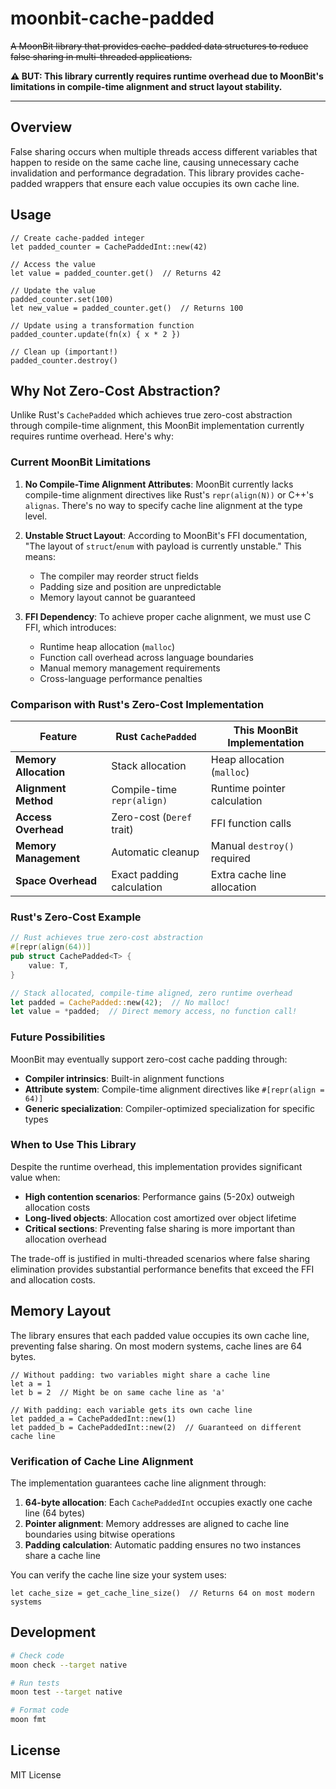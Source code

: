 # moonbit-cache-padded

~~A MoonBit library that provides cache-padded data structures to reduce false sharing in multi-threaded applications.~~

**⚠ BUT: This library currently requires runtime overhead due to MoonBit's limitations in compile-time alignment and struct layout stability.**

---------------

## Overview

False sharing occurs when multiple threads access different variables that happen to reside on the same cache line, causing unnecessary cache invalidation and performance degradation. This library provides cache-padded wrappers that ensure each value occupies its own cache line.

## Usage

```moonbit
// Create cache-padded integer
let padded_counter = CachePaddedInt::new(42)

// Access the value
let value = padded_counter.get()  // Returns 42

// Update the value
padded_counter.set(100)
let new_value = padded_counter.get()  // Returns 100

// Update using a transformation function
padded_counter.update(fn(x) { x * 2 })

// Clean up (important!)
padded_counter.destroy()
```

## Why Not Zero-Cost Abstraction?

Unlike Rust's `CachePadded` which achieves true zero-cost abstraction through compile-time alignment, this MoonBit implementation currently requires runtime overhead. Here's why:

### Current MoonBit Limitations

1. **No Compile-Time Alignment Attributes**: MoonBit currently lacks compile-time alignment directives like Rust's `repr(align(N))` or C++'s `alignas`. There's no way to specify cache line alignment at the type level.

2. **Unstable Struct Layout**: According to MoonBit's FFI documentation, "The layout of `struct`/`enum` with payload is currently unstable." This means:
   - The compiler may reorder struct fields
   - Padding size and position are unpredictable
   - Memory layout cannot be guaranteed

3. **FFI Dependency**: To achieve proper cache alignment, we must use C FFI, which introduces:
   - Runtime heap allocation (`malloc`)
   - Function call overhead across language boundaries
   - Manual memory management requirements
   - Cross-language performance penalties

### Comparison with Rust's Zero-Cost Implementation

| Feature | Rust `CachePadded` | This MoonBit Implementation |
|---------|-------------------|----------------------------|
| **Memory Allocation** | Stack allocation | Heap allocation (`malloc`) |
| **Alignment Method** | Compile-time `repr(align)` | Runtime pointer calculation |
| **Access Overhead** | Zero-cost (`Deref` trait) | FFI function calls |
| **Memory Management** | Automatic cleanup | Manual `destroy()` required |
| **Space Overhead** | Exact padding calculation | Extra cache line allocation |

### Rust's Zero-Cost Example

```rust
// Rust achieves true zero-cost abstraction
#[repr(align(64))]
pub struct CachePadded<T> {
    value: T,
}

// Stack allocated, compile-time aligned, zero runtime overhead
let padded = CachePadded::new(42);  // No malloc!
let value = *padded;  // Direct memory access, no function call!
```

### Future Possibilities

MoonBit may eventually support zero-cost cache padding through:
- **Compiler intrinsics**: Built-in alignment functions
- **Attribute system**: Compile-time alignment directives like `#[repr(align = 64)]`
- **Generic specialization**: Compiler-optimized specialization for specific types

### When to Use This Library

Despite the runtime overhead, this implementation provides significant value when:
- **High contention scenarios**: Performance gains (5-20x) outweigh allocation costs
- **Long-lived objects**: Allocation cost amortized over object lifetime
- **Critical sections**: Preventing false sharing is more important than allocation overhead

The trade-off is justified in multi-threaded scenarios where false sharing elimination provides substantial performance benefits that exceed the FFI and allocation costs.

## Memory Layout

The library ensures that each padded value occupies its own cache line, preventing false sharing. On most modern systems, cache lines are 64 bytes.

```moonbit
// Without padding: two variables might share a cache line
let a = 1
let b = 2  // Might be on same cache line as 'a'

// With padding: each variable gets its own cache line
let padded_a = CachePaddedInt::new(1)
let padded_b = CachePaddedInt::new(2)  // Guaranteed on different cache line
```

### Verification of Cache Line Alignment

The implementation guarantees cache line alignment through:

1. **64-byte allocation**: Each `CachePaddedInt` occupies exactly one cache line (64 bytes)
2. **Pointer alignment**: Memory addresses are aligned to cache line boundaries using bitwise operations
3. **Padding calculation**: Automatic padding ensures no two instances share a cache line

You can verify the cache line size your system uses:
```moonbit
let cache_size = get_cache_line_size()  // Returns 64 on most modern systems
```

## Development

```bash
# Check code
moon check --target native

# Run tests
moon test --target native

# Format code
moon fmt
```

## License

MIT License
